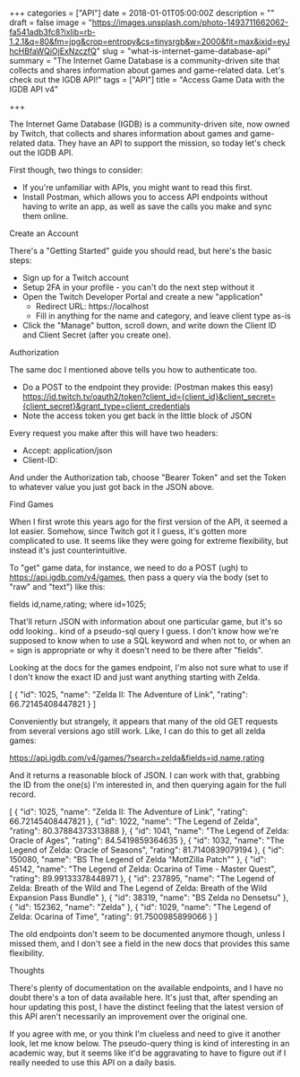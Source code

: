 +++
categories = ["API"]
date = 2018-01-01T05:00:00Z
description = ""
draft = false
image = "https://images.unsplash.com/photo-1493711662062-fa541adb3fc8?ixlib=rb-1.2.1&q=80&fm=jpg&crop=entropy&cs=tinysrgb&w=2000&fit=max&ixid=eyJhcHBfaWQiOjExNzczfQ"
slug = "what-is-internet-game-database-api"
summary = "The Internet Game Database is a community-driven site that collects and shares information about games and game-related data. Let's check out the IGDB API!"
tags = ["API"]
title = "Access Game Data with the IGDB API v4"

+++


The Internet Game Database (IGDB) is a community-driven site, now owned by Twitch, that collects and shares information about games and game-related data. They have an API to support the mission, so today let's check out the IGDB API.

First though, two things to consider:

 * If you're unfamiliar with APIs, you might want to read this first.
 * Install Postman, which allows you to access API endpoints without having to write an app, as well as save the calls you make and sync them online.


Create an Account

There's a "Getting Started" guide you should read, but here's the basic steps:

 * Sign up for a Twitch account
 * Setup 2FA in your profile - you can't do the next step without it
 * Open the Twitch Developer Portal and create a new "application"
   * Redirect URL: https://localhost
   * Fill in anything for the name and category, and leave client type as-is
 * Click the "Manage" button, scroll down, and write down the Client ID and Client Secret (after you create one).


Authorization

The same doc I mentioned above tells you how to authenticate too.

 * Do a POST to the endpoint they provide: (Postman makes this easy)
   https://id.twitch.tv/oauth2/token?client_id={client_id}&client_secret={client_secret}&grant_type=client_credentials
 * Note the access token you get back in the little block of JSON

Every request you make after this will have two headers:

 * Accept: application/json
 * Client-ID: <same-client-id-as-before>

And under the Authorization tab, choose "Bearer Token" and set the Token to whatever value you just got back in the JSON above.


Find Games

When I first wrote this years ago for the first version of the API, it seemed a lot easier. Somehow, since Twitch got it I guess, it's gotten more complicated to use. It seems like they were going for extreme flexibility, but instead it's just counterintuitive.

To "get" game data, for instance, we need to do a POST (ugh) to https://api.igdb.com/v4/games, then pass a query via the body (set to "raw" and "text") like this:

fields id,name,rating;
where id=1025;

That'll return JSON with information about one particular game, but it's so odd looking.. kind of a pseudo-sql query I guess. I don't know how we're supposed to know when to use a SQL keyword and when not to, or when an = sign is appropriate or why it doesn't need to be there after "fields".

Looking at the docs for the games endpoint, I'm also not sure what to use if I don't know the exact ID and just want anything starting with Zelda.

[
    {
        "id": 1025,
        "name": "Zelda II: The Adventure of Link",
        "rating": 66.72145408447821
    }
]

Conveniently but strangely, it appears that many of the old GET requests from several versions ago still work. Like, I can do this to get all zelda games:

https://api.igdb.com/v4/games/?search=zelda&fields=id,name,rating

And it returns a reasonable block of JSON. I can work with that, grabbing the ID from the one(s) I'm interested in, and then querying again for the full record.

[
    {
        "id": 1025,
        "name": "Zelda II: The Adventure of Link",
        "rating": 66.72145408447821
    },
    {
        "id": 1022,
        "name": "The Legend of Zelda",
        "rating": 80.37884373313888
    },
    {
        "id": 1041,
        "name": "The Legend of Zelda: Oracle of Ages",
        "rating": 84.5419859364635
    },
    {
        "id": 1032,
        "name": "The Legend of Zelda: Oracle of Seasons",
        "rating": 81.7140839079194
    },
    {
        "id": 150080,
        "name": "BS The Legend of Zelda \"MottZilla Patch\""
    },
    {
        "id": 45142,
        "name": "The Legend of Zelda: Ocarina of Time - Master Quest",
        "rating": 89.99133378448971
    },
    {
        "id": 237895,
        "name": "The Legend of Zelda: Breath of the Wild and The Legend of Zelda: Breath of the Wild Expansion Pass Bundle"
    },
    {
        "id": 38319,
        "name": "BS Zelda no Densetsu"
    },
    {
        "id": 152362,
        "name": "Zelda"
    },
    {
        "id": 1029,
        "name": "The Legend of Zelda: Ocarina of Time",
        "rating": 91.7500985899066
    }
]

The old endpoints don't seem to be documented anymore though, unless I missed them, and I don't see a field in the new docs that provides this same flexibility.


Thoughts

There's plenty of documentation on the available endpoints, and I have no doubt there's a ton of data available here. It's just that, after spending an hour updating this post, I have the distinct feeling that the latest version of this API aren't necessarily an improvement over the original one.

If you agree with me, or you think I'm clueless and need to give it another look, let me know below. The pseudo-query thing is kind of interesting in an academic way, but it seems like it'd be aggravating to have to figure out if I really needed to use this API on a daily basis.